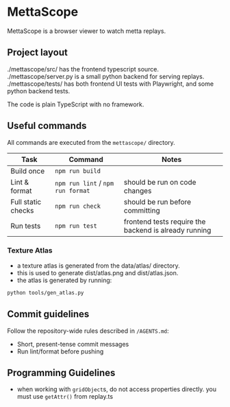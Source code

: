 # MettaScope

MettaScope is a browser viewer to watch metta replays.

## Project layout

./mettascope/src/ has the frontend typescript source.
./mettascope/server.py is a small python backend for serving replays.
./mettascope/tests/ has both frontend UI tests with Playwright, and some python backend tests.

The code is plain TypeScript with no framework.

## Useful commands

All commands are executed from the `mettascope/` directory.

| Task | Command | Notes |
|------|---------|-------|
| Build once | `npm run build` | |
| Lint & format | `npm run lint` / `npm run format` | should be run on code changes |
| Full static checks | `npm run check` | should be run before committing |
| Run tests | `npm run test` | frontend tests require the backend is already running |

### Texture Atlas

- a texture atlas is generated from the data/atlas/ directory.
- this is used to generate dist/atlas.png and dist/atlas.json.
- the atlas is generated by running:

```bash
python tools/gen_atlas.py
```

## Commit guidelines

Follow the repository-wide rules described in `/AGENTS.md`:

* Short, present-tense commit messages
* Run lint/format before pushing

## Programming Guidelines

- when working with `gridObject`s, do not access properties directly. you must use `getAttr()` from replay.ts
